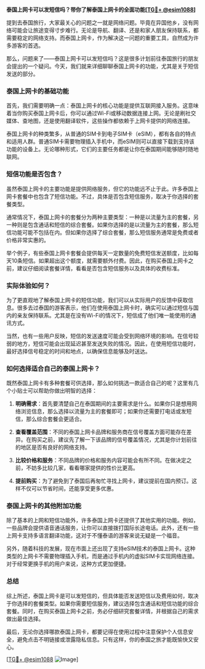 **泰国上网卡可以发短信吗？带你了解泰国上网卡的全面功能[[TG💪+ @esim1088](https://t.me/s/esim1088)]**

提到去泰国旅行，大家最关心的问题之一就是网络问题。毕竟在异国他乡，没有网络可能会让旅途变得寸步难行。无论是导航、翻译、还是和家人朋友保持联系，都需要稳定的网络支持。而泰国上网卡，作为解决这一问题的重要工具，自然成为许多游客的首选。

那么，问题来了——泰国上网卡可以发短信吗？这是很多计划前往泰国旅行的朋友会提出的一个疑问。今天，我们就来详细聊聊泰国上网卡的功能，尤其是关于短信发送的部分。

### 泰国上网卡的基础功能

首先，我们需要明确一点：泰国上网卡的核心功能是提供互联网接入服务。这意味着当你购买泰国上网卡后，你可以通过Wi-Fi或移动数据连接上网。无论是刷社交媒体、查地图，还是使用翻译软件，这些操作都依赖于上网卡提供的网络连接。

泰国上网卡的种类繁多，从普通的SIM卡到电子SIM卡（eSIM），都有各自的特点和适用人群。普通SIM卡需要物理插入手机中，而eSIM则可以直接下载到支持该功能的设备上。无论哪种形式，它们的主要任务都是让你在泰国期间能够随时随地联网。

### 短信功能是否包含？

虽然泰国上网卡的主要功能是提供网络服务，但它的功能远不止于此。许多泰国上网卡套餐中也包含了短信功能。不过，具体是否包含短信服务，取决于你选择的套餐类型。

通常情况下，泰国上网卡的套餐分为两种主要类型：一种是以流量为主的套餐，另一种则是包含通话和短信的综合套餐。如果你选择的是以流量为主的套餐，那么短信功能可能不包括在内。但如果你选择了综合套餐，那么短信服务通常是免费或者价格非常实惠的。

举个例子，有些泰国上网卡套餐会提供每天一定数量的免费短信发送额度，比如每天10条短信。如果超出这个额度，就需要额外付费。因此，在购买泰国上网卡之前，建议仔细阅读套餐详情，看看是否包含短信服务以及具体的收费标准。

### 实际体验如何？

为了更直观地了解泰国上网卡的短信功能，我们可以从实际用户的反馈中获取信息。很多去过泰国的游客表示，他们在使用泰国上网卡时，确实可以通过短信与国内的亲友保持联系。尤其是在没有Wi-Fi的情况下，短信成了他们唯一能使用的通讯方式。

当然，也有一些用户反映，短信的发送速度可能会受到网络环境的影响。在信号较弱的地方，短信可能会出现延迟甚至发送失败的情况。因此，在使用短信功能时，最好选择信号稳定的时间和地点，以确保信息能够及时送达。

### 如何选择适合自己的泰国上网卡？

既然泰国上网卡有多种套餐可供选择，那么如何挑选一款适合自己的呢？这里有几个小贴士可以帮助你做出明智的选择：

1. **明确需求**：首先要清楚自己在泰国期间的主要需求是什么。如果你只是想用网络浏览信息，那么选择以流量为主的套餐即可；如果你还需要打电话或发短信，那么综合套餐会更适合。

2. **查看覆盖范围**：不同的泰国上网卡品牌和服务商在信号覆盖方面可能存在差异。在购买之前，建议先了解一下该品牌的信号覆盖情况，尤其是你计划前往的地区是否有良好的网络支持。

3. **比较价格和服务**：不同品牌的价格和服务内容可能会有所不同。在做决定之前，不妨多比较几家，看看哪家提供的性价比更高。

4. **提前购买**：为了避免到了泰国后再匆忙寻找上网卡，建议提前在国内预订。这样不仅可以节省时间，还能享受更多优惠。

### 泰国上网卡的其他附加功能

除了基本的上网和短信功能外，许多泰国上网卡还提供了其他实用的功能。例如，一些品牌会提供语音通话服务，让你可以直接拨打国际长途电话。此外，还有一些上网卡支持多语言翻译功能，这对于不懂泰语的游客来说无疑是一个福音。

另外，随着科技的发展，现在市面上还出现了支持eSIM技术的泰国上网卡。这种类型的上网卡不需要物理插入手机，而是通过手机内的虚拟SIM卡实现网络连接。对于经常更换手机的用户来说，这种方式更加便捷。

### 总结

综上所述，泰国上网卡是可以发短信的，但具体能否发送短信以及费用如何，取决于你选择的套餐类型。如果你需要短信服务，建议选择包含通话和短信功能的综合套餐。同时，在购买泰国上网卡之前，务必仔细研究套餐详情，并根据自己的需求做出最佳选择。

最后，无论你选择哪款泰国上网卡，都要记得在使用过程中注意保护个人信息安全，避免点击不明链接或泄露隐私信息。只有这样，你的泰国之旅才能既愉快又安心。

[[TG💪+ @esim1088](https://t.me/s/esim1088) ![Image](https://i.postimg.cc/4NQfJmqS/Snipaste-2025-05-13-00-14-12.png)]